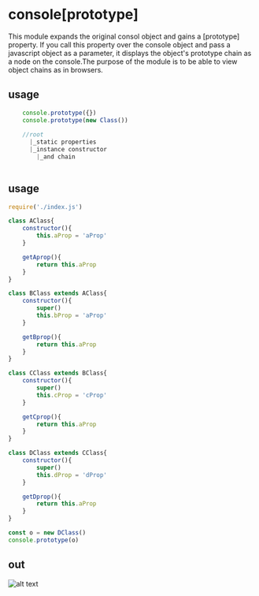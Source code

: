 # console[prototype]
This module expands the original consol object and gains a [prototype] property. If you call this property over the console object and pass a javascript object as a parameter, it displays the object's prototype chain as a node on the console.The purpose of the module is to be able to view object chains as in browsers.


## usage
```javascript
    console.prototype({})
    console.prototype(new Class())
    
    //root
      |_static properties
      |_instance constructor
        |_and chain 
    
```
## usage 
```javascript
require('./index.js')

class AClass{
    constructor(){
        this.aProp = 'aProp'
    }

    getAprop(){
        return this.aProp
    }
}

class BClass extends AClass{
    constructor(){
        super()
        this.bProp = 'aProp'
    }

    getBprop(){
        return this.aProp
    }
}

class CClass extends BClass{
    constructor(){
        super()
        this.cProp = 'cProp'
    }

    getCprop(){
        return this.aProp
    }
}

class DClass extends CClass{
    constructor(){
        super()
        this.dProp = 'dProp'
    }

    getDprop(){
        return this.aProp
    }
}

const o = new DClass()
console.prototype(o)

```
## out
![alt text](https://i.hizliresim.com/wIMWA2.png)


